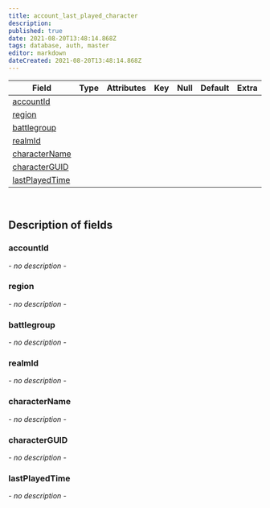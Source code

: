 ```yaml
---
title: account_last_played_character
description: 
published: true
date: 2021-08-20T13:48:14.868Z
tags: database, auth, master
editor: markdown
dateCreated: 2021-08-20T13:48:14.868Z
---
```


| Field | Type | Attributes | Key | Null | Default | Extra | Comment |
|---|---|---|---|---|---|---|---|
| [accountId](#) |  |  |  |  |  |  |  |
| [region](#) |  |  |  |  |  |  |  |
| [battlegroup](#) |  |  |  |  |  |  |  |
| [realmId](#) |  |  |  |  |  |  |  |
| [characterName](#) |  |  |  |  |  |  |  |
| [characterGUID](#) |  |  |  |  |  |  |  |
| [lastPlayedTime](#) |  |  |  |  |  |  |  |

&nbsp;
## Description of fields

### accountId
*- no description -*
&nbsp;

### region
*- no description -*
&nbsp;

### battlegroup
*- no description -*
&nbsp;

### realmId
*- no description -*
&nbsp;

### characterName
*- no description -*
&nbsp;

### characterGUID
*- no description -*
&nbsp;

### lastPlayedTime
*- no description -*
&nbsp;
